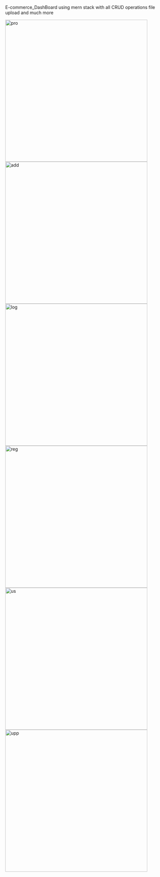 E-commerce_DashBoard using mern stack
with all CRUD operations file upload and much more


<img width="450" alt="pro" src="https://user-images.githubusercontent.com/89075656/181894514-0126ea43-9bd7-417d-8eca-9e3f289bb533.png" display="inline-block">
<img width="450" alt="add" src="https://user-images.githubusercontent.com/89075656/181894679-2532c3c6-146c-4d6d-8f9f-b654325f661c.png">
<img width="450" alt="log" src="https://user-images.githubusercontent.com/89075656/181894790-4fb59d90-973e-4ed0-b987-b96a65fac3ef.png">
<img width="450" alt="reg" src="https://user-images.githubusercontent.com/89075656/181894896-07aa447d-6628-4bc2-a611-f9cd89b84476.png">
<img width="450" alt="us" src="https://user-images.githubusercontent.com/89075656/181894949-ca43c989-0318-4d3f-9c89-6aa9eefcd2c1.png">
<img width="450" alt="upp" src="https://user-images.githubusercontent.com/89075656/181896194-039dbded-1624-44eb-a4fd-4b7d6e9af03c.png">
